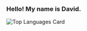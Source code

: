 ### Hello! My name is David.

![Top Languages Card](https://github-readme-stats.vercel.app/api/top-langs/?username=9ziggy9&hide=css,html,cmake,mako&langs_count=20&layout=compact&exclude_repo=dotfiles_old,Djikstra-A-Maze-Solver,eod,maze-solver,pokemans-sequelize-starter,notez,music-archive-practice,kachess,chess-board-react,pokemans-sequelize-starter,snek-api,snek-js,tondoc,inspector-production)
